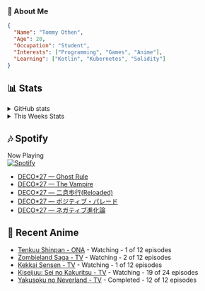 ### 👋 About Me
```json
{
  "Name": "Tommy Othen",
  "Age": 20,
  "Occupation": "Student",
  "Interests": ["Programming", "Games", "Anime"],
  "Learning": ["Kotlin", "Kubernetes", "Solidity"]
}
```

## 📊 Stats
<details>
  <summary>GitHub stats</summary>
  <a href="https://github.com/anuraghazra/github-readme-stats">
    <img src="https://github-readme-stats.vercel.app/api?username=DaSushiAsian&show_icons=true&count_private=true&hide=prs,issues">
  </a>
</details>

<details>
  <summary>This Weeks Stats</summary>
  <a href="https://github.com/anuraghazra/github-readme-stats">
    <img src="https://github-readme-stats.vercel.app/api/wakatime?username=DaSushiAsian&cache_seconds=1800&custom_title=Top Languages">
  </a>
</details>

## 🎶 Spotify
Now Playing\
[![Spotify](https://novatorem-dasushiasian.vercel.app/api/spotify)](https://open.spotify.com/user/g90805640970)
<!-- LASTFM:START -->
* [DECO*27 — Ghost Rule](https://www.last.fm/music/DECO*27/_/Ghost+Rule)
* [DECO*27 — The Vampire](https://www.last.fm/music/DECO*27/_/The+Vampire)
* [DECO*27 — 二息歩行&lpar;Reloaded&rpar;](https://www.last.fm/music/DECO*27/_/%E4%BA%8C%E6%81%AF%E6%AD%A9%E8%A1%8C&lpar;Reloaded&rpar;)
* [DECO*27 — ポジティブ・パレード](https://www.last.fm/music/DECO*27/_/%E3%83%9B%E3%82%9A%E3%82%B7%E3%82%99%E3%83%86%E3%82%A3%E3%83%95%E3%82%99%E3%83%BB%E3%83%8F%E3%82%9A%E3%83%AC%E3%83%BC%E3%83%88%E3%82%99)
* [DECO*27 — ネガティブ進化論](https://www.last.fm/music/DECO*27/_/%E3%83%8D%E3%82%AC%E3%83%86%E3%82%A3%E3%83%96%E9%80%B2%E5%8C%96%E8%AB%96)<!-- LASTFM:END -->

## 🗻 Recent Anime
<!-- ANIME-LIST:START -->
* [Tenkuu Shinpan - ONA](https://myanimelist.net/anime/43690/Tenkuu_Shinpan) - Watching - 1 of 12 episodes
* [Zombieland Saga - TV](https://myanimelist.net/anime/37976/Zombieland_Saga) - Watching - 2 of 12 episodes
* [Kekkai Sensen - TV](https://myanimelist.net/anime/24439/Kekkai_Sensen) - Watching - 1 of 12 episodes
* [Kiseijuu: Sei no Kakuritsu - TV](https://myanimelist.net/anime/22535/Kiseijuu__Sei_no_Kakuritsu) - Watching - 19 of 24 episodes
* [Yakusoku no Neverland - TV](https://myanimelist.net/anime/37779/Yakusoku_no_Neverland) - Completed - 12 of 12 episodes<!-- ANIME-LIST:END -->
